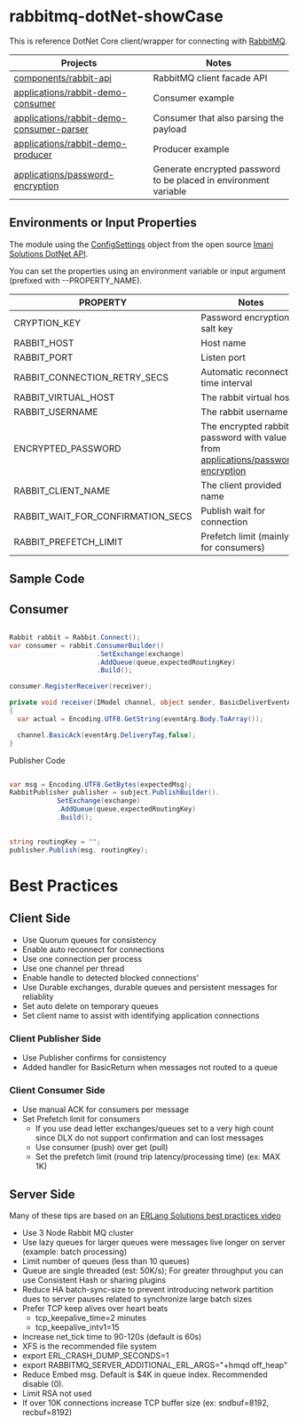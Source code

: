 # rabbitmq-dotNet-showCase


This is reference DotNet Core client/wrapper for connecting with [RabbitMQ](https://www.rabbitmq.com/).


Projects                                                                                                    | Notes
----------------------------------------------------------------------------------------------------------- | --------------------------
[components/rabbit-api](https://github.com/ggreen/rabbitmq-dotNet-showCase/tree/main/components/rabbit-api) | RabbitMQ client facade API
[applications/rabbit-demo-consumer](https://github.com/ggreen/rabbitmq-dotNet-showCase/tree/main/applications/rabbit-demo-consumer) | Consumer example
[applications/rabbit-demo-consumer-parser](https://github.com/ggreen/rabbitmq-dotNet-showCase/tree/main/applications/rabbit-demo-consumer-parser) | Consumer that also parsing the payload
[applications/rabbit-demo-producer](https://github.com/ggreen/rabbitmq-dotNet-showCase/tree/main/applications/rabbit-demo-producer) | Producer example
[applications/password-encryption](https://github.com/ggreen/rabbitmq-dotNet-showCase/tree/main/applications/password-encryption) | Generate encrypted password to be placed in environment variable

## Environments or Input Properties


The module using the [ConfigSettings](https://github.com/imani-solutions/Imani.Solutions.Core.DotNet/blob/master/API/Util/ConfigSettings.cs) object from the open source [Imani Solutions DotNet API](https://github.com/imani-solutions/Imani.Solutions.Core.DotNet).


You can set the properties using an environment variable or input argument (prefixed with --PROPERTY_NAME).


PROPERTY            | Notes    | Default
------------------  | -------- | ----------
CRYPTION_KEY        | Password encryption salt key | 
RABBIT_HOST         | Host name | localhost
RABBIT_PORT         | Listen port | 5672
RABBIT_CONNECTION_RETRY_SECS         | Automatic reconnect time interval | 15
RABBIT_VIRTUAL_HOST | The rabbit virtual host | /
RABBIT_USERNAME | The rabbit username |
ENCRYPTED_PASSWORD | The encrypted rabbit password with value from [applications/password-encryption](https://github.com/ggreen/rabbitmq-dotNet-showCase/tree/main/applications/password-encryption) |
RABBIT_CLIENT_NAME | The client provided name | 
RABBIT_WAIT_FOR_CONFIRMATION_SECS | Publish wait for connection | 30
RABBIT_PREFETCH_LIMIT | Prefetch limit (mainly for consumers) | 1000


## Sample Code

## Consumer

```c#

Rabbit rabbit = Rabbit.Connect();
var consumer = rabbit.ConsumerBuilder()
                      .SetExchange(exchange)
                      .AddQueue(queue,expectedRoutingKey)
                      .Build();

consumer.RegisterReceiver(receiver);

private void receiver(IModel channel, object sender, BasicDeliverEventArgs eventArg)
{
  var actual = Encoding.UTF8.GetString(eventArg.Body.ToArray());

  channel.BasicAck(eventArg.DeliveryTag,false);
}
```

Publisher Code

```C#

var msg = Encoding.UTF8.GetBytes(expectedMsg);
RabbitPublisher publisher = subject.PublishBuilder().
            SetExchange(exchange)
            .AddQueue(queue,expectedRoutingKey)
            .Build();
        

string routingKey = "";
publisher.Publish(msg, routingKey);

```


# Best Practices

## Client Side
- Use Quorum queues for consistency
- Enable auto reconnect for connections
- Use one connection per process
- Use one channel per thread
- Enable handle to detected blocked connections'
- Use Durable exchanges, durable queues and persistent messages for reliablity
- Set auto delete on temporary queues
- Set client name to assist with identifying application connections



### Client Publisher Side

- Use Publisher confirms for consistency
- Added handler for BasicReturn when messages not routed to a queue


### Client Consumer Side
- Use manual ACK for consumers per message
- Set Prefetch limit for consumers 
  - If you use dead letter exchanges/queues set to a very high count since DLX do not support  confirmation and can lost messages
  - Use consumer (push) over get (pull)
  - Set the prefetch limit (round trip latency/processing time) (ex: MAX 1K)

## Server Side

Many of these tips are based on an [ERLang Solutions best practices video](https://www.youtube.com/watch?v=HzPOQsMWrGQ)

- Use 3 Node Rabbit MQ cluster 
- Use lazy queues for larger queues were messages live longer on server (example: batch processing)
- Limit number of queues (less than 10 queues)
- Queue are single threaded (est: 50K/s); For greater throughput you can use Consistent Hash or sharing plugins
- Reduce HA batch-sync-size to prevent introducing network partition dues to server pauses related to synchronize large batch sizes
- Prefer TCP keep alives over heart beats
  - tcp_keepalive_time=2 minutes 
  - tcp_keepalive_intv1=15
- Increase net_tick time to 90-120s (default is 60s)
- XFS is the recommended file system
- export ERL_CRASH_DUMP_SECONDS=1
- export RABBITMQ_SERVER_ADDITIONAL_ERL_ARGS="+hmqd off_heap"
- Reduce Embed msg. Default is $4K in queue index. Recommended disable (0).
- Limit RSA not used
- If over 10K connections increase TCP buffer size (ex: sndbuf=8192, recbuf=8192)
